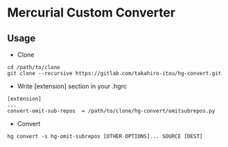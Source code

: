 #   Mercurial Custom Converter

##  Usage

- Clone

```
cd /path/to/clone
git clone --recursive https://gitlab.com/takahiro-itou/hg-convert.git
```

- Write [extension] section in your .hgrc

```
[extension]
...
convert-omit-sub-repos  = /path/to/clone/hg-convert/omitsubrepos.py
```

- Convert

```
hg convert -s hg-omit-subrepos [OTHER OPTIONS]... SOURCE [DEST]
```
